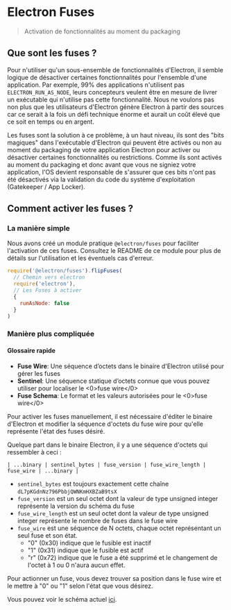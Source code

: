 # Electron Fuses

> Activation de fonctionnalités au moment du packaging

## Que sont les fuses ?

Pour n'utiliser qu'un sous-ensemble de fonctionnalités d'Electron, il semble logique de désactiver certaines fonctionnalités pour l'ensemble d'une application.  Par exemple, 99% des applications n'utilisent pas `ELECTRON_RUN_AS_NODE`, leurs concepteurs veulent être en mesure de livrer un exécutable qui n'utilise pas cette fonctionnalité.  Nous ne voulons pas non plus que les utilisateurs d'Electron génère Electron à partir des sources car ce serait à la fois un défi technique énorme et aurait un coût élevé que ce soit en temps ou en argent.

Les fuses sont la solution à ce problème, à un haut niveau, ils sont des "bits magiques" dans l'exécutable d'Electron qui peuvent être activés ou non au moment du packaging de votre application Electron pour activer ou désactiver certaines fonctionnalités ou restrictions.  Comme ils sont activés au moment du packaging et donc avant que vous ne signiez votre application, l'OS devient responsable de s'assurer que ces bits n'ont pas été désactivés via la validation du code du système d'exploitation (Gatekeeper / App Locker).

## Comment activer les fuses ?

### La manière simple

Nous avons créé un module pratique `@electron/fuses` pour faciliter l'activation de ces fuses.  Consultez le README de ce module pour plus de détails sur l'utilisation et les éventuels cas d'erreur.

```js
require('@electron/fuses').flipFuses(
  // Chemin vers electron
  require('electron'),
  // Les Fuses à activer
  {
    runAsNode: false
  }
)
```

### Manière plus compliquée

#### Glossaire rapide

* **Fuse Wire**: Une séquence d’octets dans le binaire d'Electron utilisé pour gérer les fuses
* **Sentinel**: Une séquence statique d’octets connue que vous pouvez utiliser pour localiser le <0>fuse wire</0>
* **Fuse Schema**: Le format et les valeurs autorisées pour le <0>fuse wire</0>

Pour activer les fuses manuellement, il est nécessaire d'éditer le binaire d'Electron et modifier la séquence d'octets du fuse wire pour qu'elle représente l'état des fuses désiré.

Quelque part dans le binaire Electron, il y a une séquence d'octets qui ressembler à ceci :

```text
| ...binary | sentinel_bytes | fuse_version | fuse_wire_length | fuse_wire | ...binary |
```

* `sentinel_bytes` est toujours exactement cette chaîne `dL7pKGdnNz796PbbjQWNKmHXBZaB9tsX`
* `fuse_version` est un seul octet dont la valeur de type unsigned integer représente la version du schéma du fuse
* `fuse_wire_length` est un seul octet dont la valeur de type unsigned integer représente le nombre de fuses dans le fuse wire
* `fuse_wire` est une séquence de N octets, chaque octet représentant un seul fuse et son état.
  * "0" (0x30) indique que le fusible est inactif
  * "1" (0x31) indique que le fusible est actif
  * "r" (0x72) indique que le fuse a été supprimé et le changement de l'octet à 1 ou 0 n'aura aucun effet.

Pour actionner un fuse, vous devez trouver sa position dans le fuse wire et le mettre à "0" ou "1" selon l'état que vous désirez.

Vous pouvez voir le schéma actuel [ici](https://github.com/electron/electron/blob/master/build/fuses/fuses.json5).
